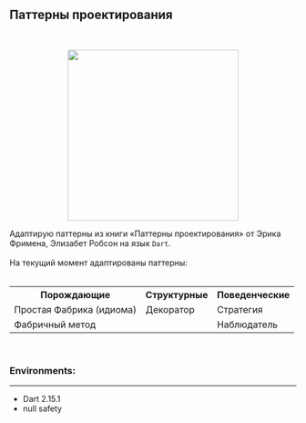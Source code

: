 <!DOCTYPE html>
<html>
 
   <body>
      <h2>Паттерны проектирования</h2>
      <br>
      <p align="center">
         <img src="https://user-images.githubusercontent.com/47568606/147931423-74cb66ef-63ef-498b-82dd-a3128bd2d8a1.png" height="300">
      </p>
      Адаптирую паттерны из книги «Паттерны проектирования» от Эрика Фримена, Элизабет Робсон на язык <code>Dart</code>.
      <br>
      <br>
      На текущий момент адаптированы паттерны:
      <br>
      <br>
      <table>
         <tr>
            <th>Порождающие</th>
            <th>Структурные</th>
            <th>Поведенческие</th>
         </tr>
         <tr>
            <td>Простая Фабрика (идиома)</td>
            <td>Декоратор</td>
            <td>Стратегия</td>
         </tr>
         <tr>
            <td>Фабричный метод</td>
            <td></td>
            <td>Наблюдатель</td>
         </tr>
      </table>
   </body>
</html>
<br>


### Environments:
---

- Dart 2.15.1
- null safety
